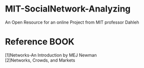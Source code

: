 # MIT-SocialNetwork-Analyzing
An Open Resource for an online Project from MIT professor Dahleh

# Reference BOOK

[1]Networks-An Introduction by MEJ Newman  
[2]Networks, Crowds, and Markets
